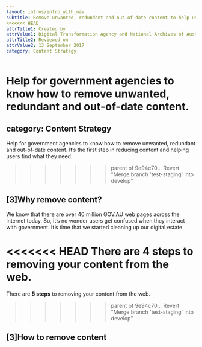 ```yaml
---
layout: intros/intro_with_nav
subtitle: Remove unwanted, redundant and out-of-date content to help users find what they need.
<<<<<<< HEAD
attrTitle1: Created by
attrValue1: Digital Transformation Agency and National Archives of Australia
attrTitle2: Reviewed on
attrValue2: 13 September 2017
category: Content Strategy
---
```


Help for government agencies to know how to remove unwanted, redundant and out-of-date content. 
=======
category: Content Strategy
---

Help for government agencies to know how to remove unwanted, redundant and out-of-date content. It’s the first step in reducing content and helping users find what they need.
>>>>>>> parent of 9e94c70... Revert "Merge branch 'test-staging' into develop"

## [3]Why remove content?

We know that there are over 40 million GOV.AU web pages across the internet today. So, it’s no wonder users get confused when they interact with government. It’s time that we started cleaning up our digital estate.

<<<<<<< HEAD
There are **4 steps** to removing your content from the web.
=======
There are **5 steps** to removing your content from the web.
>>>>>>> parent of 9e94c70... Revert "Merge branch 'test-staging' into develop"

## [3]How to remove content
